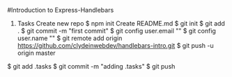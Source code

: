 #Introduction to Express-Handlebars

1. Tasks
Create new repo
$ npm init
Create README.md
$ git init
$ git add .
$ git commit -m "first commit"
$ git config user.email ""
$ git config user.name ""
$ git remote add origin https://github.com/clydeinwebdev/handlebars-intro.git
$ git push -u origin master

$ git add .tasks
$ git commit -m "adding .tasks"
$ git push